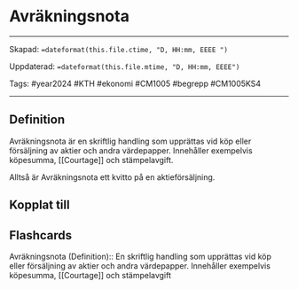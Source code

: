# Avräkningsnota

---

Skapad: `=dateformat(this.file.ctime, "D, HH:mm, EEEE ")`

Uppdaterad: `=dateformat(this.file.mtime, "D, HH:mm, EEEE")`

Tags: #year2024 #KTH #ekonomi #CM1005 #begrepp #CM1005KS4

---

## Definition

Avräkningsnota är en skriftlig handling som upprättas vid köp eller försäljning av aktier och andra värdepapper. Innehåller exempelvis köpesumma, [[Courtage]] och stämpelavgift.

Alltså är Avräkningsnota ett kvitto på en aktieförsäljning.

## Kopplat till

## Flashcards

Avräkningsnota (Definition):: En skriftlig handling som upprättas vid köp eller försäljning av aktier och andra värdepapper. Innehåller exempelvis köpesumma, [[Courtage]] och stämpelavgift
<!--SR:!2024-03-11,8,250!2024-03-11,7,250-->
